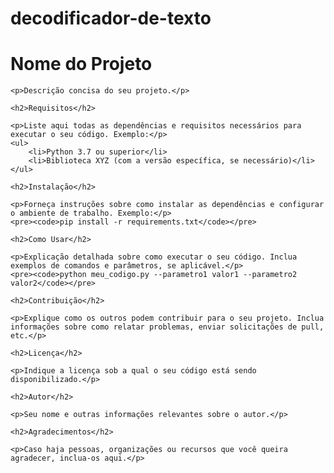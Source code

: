 # decodificador-de-texto

  <h1>Nome do Projeto</h1>

    <p>Descrição concisa do seu projeto.</p>

    <h2>Requisitos</h2>

    <p>Liste aqui todas as dependências e requisitos necessários para executar o seu código. Exemplo:</p>
    <ul>
        <li>Python 3.7 ou superior</li>
        <li>Biblioteca XYZ (com a versão específica, se necessário)</li>
    </ul>

    <h2>Instalação</h2>

    <p>Forneça instruções sobre como instalar as dependências e configurar o ambiente de trabalho. Exemplo:</p>
    <pre><code>pip install -r requirements.txt</code></pre>

    <h2>Como Usar</h2>

    <p>Explicação detalhada sobre como executar o seu código. Inclua exemplos de comandos e parâmetros, se aplicável.</p>
    <pre><code>python meu_codigo.py --parametro1 valor1 --parametro2 valor2</code></pre>

    <h2>Contribuição</h2>

    <p>Explique como os outros podem contribuir para o seu projeto. Inclua informações sobre como relatar problemas, enviar solicitações de pull, etc.</p>

    <h2>Licença</h2>

    <p>Indique a licença sob a qual o seu código está sendo disponibilizado.</p>

    <h2>Autor</h2>

    <p>Seu nome e outras informações relevantes sobre o autor.</p>

    <h2>Agradecimentos</h2>

    <p>Caso haja pessoas, organizações ou recursos que você queira agradecer, inclua-os aqui.</p>

